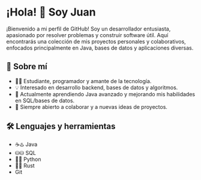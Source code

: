 # ¡Hola! 👋 Soy Juan

¡Bienvenido a mi perfil de GitHub! Soy un desarrollador entusiasta, apasionado por resolver problemas y construir software útil. Aquí encontrarás una colección de mis proyectos personales y colaborativos, enfocados principalmente en Java, bases de datos y aplicaciones diversas.

## 🚀 Sobre mí
- 🧑‍💻 Estudiante, programador y amante de la tecnología.
- 💡 Interesado en desarrollo backend, bases de datos y algoritmos.
- 🌱 Actualmente aprendiendo Java avanzado y mejorando mis habilidades en SQL/bases de datos.
- 🤝 Siempre abierto a colaborar y a nuevas ideas de proyectos.

## 🛠️ Lenguajes y herramientas
- ☕️♨️ Java
- ⛁⛁ SQL
- 🐍🐍 Python
- 🦀🦀 Rust
- Git
